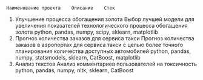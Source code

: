 	Наименование проекта	Описание	Стек
1.	Улучшение процесса обогащения золота	Выбор лучшей модели для увеличения
показателей технологического процесса
обогащения золота	python, pandas, numpy, scipy, sklearn, matplotlib
2.	Прогноз количества заказов для сервиса такси	Прогноз количества заказов в аэропортах
для сервиса такси с целью более точного планирования количества доступных
автомобилей	python, pandas, numpy, statsmodels, sklearn, CatBoost, matplotlib
3.	Анализ текстов	Анализ комментариев пользователей на токсичность	python, pandas, numpy, nltk, sklearn, CatBoost
